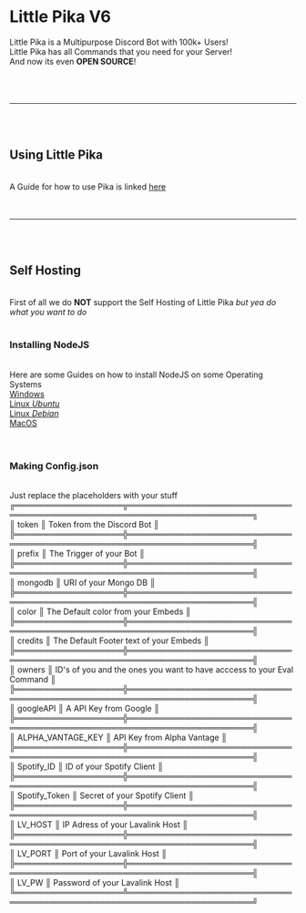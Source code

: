 # Little Pika V6

Little Pika is a Multipurpose Discord Bot with 100k+ Users!<br>
Little Pika has all Commands that you need for your Server!<br>
And now its even <strong>OPEN SOURCE</strong>!<br><br><br><br>

<hr>
<br><br>

## Using Little Pika
<br>
A Guide for how to use Pika is linked <a href="https://little-pika-2-0.gitbook.io/little-pika-2-0/">here</a><br><br><br>

<hr>
<br><br>

## Self Hosting
<br>
First of all we do <strong>NOT</strong> support the Self Hosting of Little Pika <i>but yea do what you want to do</i>
<br><br>

### Installing NodeJS
<br>
Here are some Guides on how to install NodeJS on some Operating Systems<br>
<a href="https://treehouse.github.io/installation-guides/windows/node-windows.html">Windows</a><br>
<a href="https://www.geeksforgeeks.org/installation-of-node-js-on-linux">Linux <i>Ubuntu</i></a><br>
<a href="https://www.digitalocean.com/community/tutorials/how-to-install-node-js-on-debian-10">Linux <i>Debian</i></a><br>
<a href="https://why-mac-os.herokuapp.com">MacOS</a><br>
<br><br>

### Making Config.json
<br>
Just replace the placeholders with your stuff<br>
╔═══════════════════╦════════════════════════════════════════════════════════════════════════╗<br>
║ token             ║ Token from the Discord Bot                                             ║<br>
╠═══════════════════╬════════════════════════════════════════════════════════════════════════╣<br>
║ prefix            ║ The Trigger of your Bot                                                ║<br>
╠═══════════════════╬════════════════════════════════════════════════════════════════════════╣<br>
║ mongodb           ║ URI of your Mongo DB                                                   ║<br>
╠═══════════════════╬════════════════════════════════════════════════════════════════════════╣<br>
║ color             ║ The Default color from your Embeds                                     ║<br>
╠═══════════════════╬════════════════════════════════════════════════════════════════════════╣<br>
║ credits           ║ The Default Footer text of your Embeds                                 ║<br>
╠═══════════════════╬════════════════════════════════════════════════════════════════════════╣<br>
║ owners            ║ ID's of you and the ones you want to have acccess to your Eval Command ║<br>
╠═══════════════════╬════════════════════════════════════════════════════════════════════════╣<br>
║ googleAPI         ║ A API Key from Google                                                  ║<br>
╠═══════════════════╬════════════════════════════════════════════════════════════════════════╣<br>
║ ALPHA_VANTAGE_KEY ║ API Key from Alpha Vantage                                             ║<br>
╠═══════════════════╬════════════════════════════════════════════════════════════════════════╣<br>
║ Spotify_ID        ║ ID of your Spotify Client                                              ║<br>
╠═══════════════════╬════════════════════════════════════════════════════════════════════════╣<br>
║ Spotify_Token     ║ Secret of your Spotify Client                                          ║<br>
╠═══════════════════╬════════════════════════════════════════════════════════════════════════╣<br>
║ LV_HOST           ║ IP Adress of your Lavalink Host                                        ║<br>
╠═══════════════════╬════════════════════════════════════════════════════════════════════════╣<br>
║ LV_PORT           ║ Port of your Lavalink Host                                             ║<br>
╠═══════════════════╬════════════════════════════════════════════════════════════════════════╣<br>
║ LV_PW             ║ Password of your Lavalink Host                                         ║<br>
╚═══════════════════╩════════════════════════════════════════════════════════════════════════╝<br>